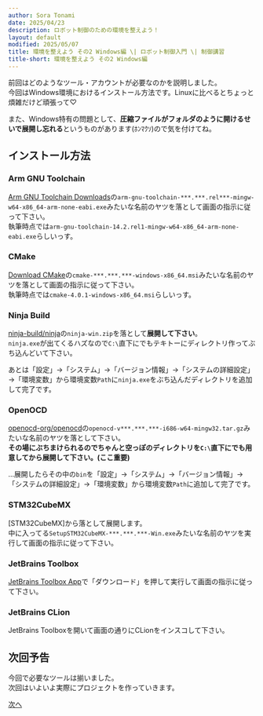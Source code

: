 ```yaml
---
author: Sora Tonami
date: 2025/04/23
description: ロボット制御のための環境を整えよう！
layout: default
modified: 2025/05/07
title: 環境を整えよう その2 Windows編 \| ロボット制御入門 \| 制御講習
title-short: 環境を整えよう その2 Windows編
---
```


前回はどのようなツール・アカウントが必要なのかを説明しました。\
今回はWindows環境におけるインストール方法です。Linuxに比べるとちょっと煩雑だけど頑張って♡

また、Windows特有の問題として、**圧縮ファイルがフォルダのように開けるせいで展開し忘れる**というものがあります(ﾎﾝﾏｸｿ)ので気を付けてね。

## インストール方法

### Arm GNU Toolchain

[Arm GNU Toolchain Downloads]の`arm-gnu-toolchain-***.***.rel***-mingw-w64-x86_64-arm-none-eabi.exe`みたいな名前のヤツを落として画面の指示に従って下さい。\
執筆時点では`arm-gnu-toolchain-14.2.rel1-mingw-w64-x86_64-arm-none-eabi.exe`らしいっす。

### CMake

[Download CMake]の`cmake-***.***.***-windows-x86_64.msi`みたいな名前のヤツを落として画面の指示に従って下さい。\
執筆時点では`cmake-4.0.1-windows-x86_64.msi`らしいっす。

### Ninja Build

[ninja-build/ninja]の`ninja-win.zip`を落として**展開して下さい**。\
`ninja.exe`が出てくるハズなので`C:\`直下にでもテキトーにディレクトリ作ってぶち込んどいて下さい。

あとは「設定」→「システム」→「バージョン情報」→「システムの詳細設定」→「環境変数」から環境変数`Path`に`ninja.exe`をぶち込んだディレクトリを追加して完了です。

### OpenOCD

[openocd-org/openocd]の`openocd-v***.***.***-i686-w64-mingw32.tar.gz`みたいな名前のヤツを落として下さい。\
**その場にぶちまけられるのでちゃんと空っぽのディレクトリを`C:\`直下にでも用意してから展開して下さい。(ここ重要)**

...展開したらその中の`bin`を「設定」→「システム」→「バージョン情報」→「システムの詳細設定」→「環境変数」から環境変数`Path`に追加して完了です。

### STM32CubeMX

[STM32CubeMX]から落として展開します。\
中に入ってる`SetupSTM32CubeMX-***.***.***-Win.exe`みたいな名前のヤツを実行して画面の指示に従って下さい。

### JetBrains Toolbox

[JetBrains Toolbox App]で「ダウンロード」を押して実行して画面の指示に従って下さい。

### JetBrains CLion

JetBrains Toolboxを開いて画面の通りにCLionをインスコして下さい。

## 次回予告

今回で必要なツールは揃いました。\
次回はいよいよ実際にプロジェクトを作っていきます。

[次へ](3)

[arm gnu toolchain downloads]: https://developer.arm.com/downloads/-/arm-gnu-toolchain-downloads
[download cmake]: https://cmake.org/download/
[jetbrains toolbox app]: https://www.jetbrains.com/ja-jp/toolbox-app/
[ninja-build/ninja]: https://github.com/ninja-build/ninja/releases/latest
[openocd-org/openocd]: https://github.com/openocd-org/openocd/releases/latest

